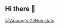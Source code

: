 ## Hi there 👋
[![Anurag's GitHub stats](https://github-readme-stats.vercel.app/api?username=IshaM1801)](https://github.com/anuraghazra/github-readme-stats)

